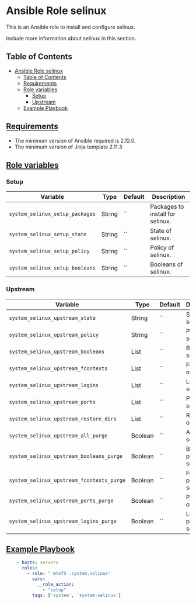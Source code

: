 Ansible Role selinux
=========

This is an Ansible role to install and configure selinux.

Include more information about selinux in this section.

Table of Contents
-----------------
- [Ansible Role selinux](#ansible-role-selinux)
  - [Table of Contents](#table-of-contents)
  - [Requirements](#requirements)
  - [Role variables](#role-variables)
    - [Setup](#setup)
    - [Upstream](#upstream)
  - [Example Playbook](#example-playbook)

## [Requirements](#requirements)

- The minimum version of Ansible required is 2.12.0.
- The minimum version of Jinja template 2.11.3

## [Role variables](#role-variables)

### Setup

| Variable | Type | Default | Description |
| -------- | ---- | ------- | ----------- |
| `system_selinux_setup_packages` | String | `` |  Packages to install for selinux.
| `system_selinux_setup_state`  | String | `` |  State of selinux.
| `system_selinux_setup_policy`  | String | `` |  Policy of selinux.
| `system_selinux_setup_booleans` | String | `` |  Booleans of selinux.

### Upstream

| Variable | Type | Default | Description |
| -------- | ---- | ------- | ----------- |
| `system_selinux_upstream_state` | String | `` |  State of selinux.
| `system_selinux_upstream_policy`  | String | `` |  Policy of selinux.
| `system_selinux_upstream_booleans`  | List | `` |  Booleans of selinux.
| `system_selinux_upstream_fcontexts` | List | `` |  Fcontexts of selinux.
| `system_selinux_upstream_logins` | List | `` |  Logins of selinux.
| `system_selinux_upstream_ports` | List | `` |  Ports of selinux.
| `system_selinux_upstream_restore_dirs` | List | `` |  Restore dirs of selinux.
| `system_selinux_upstream_all_purge` | Boolean | `` |  All purge of selinux.
| `system_selinux_upstream_booleans_purge` | Boolean | `` |  Booleans purge of selinux.
| `system_selinux_upstream_fcontexts_purge` | Boolean | `` |  Fcontexts purge of selinux.
| `system_selinux_upstream_ports_purge` | Boolean | `` |  Ports purge of selinux.
| `system_selinux_upstream_logins_purge` | Boolean | `` |  Logins purge of selinux.

## [Example Playbook](#example-playbook)

```yaml
    - hosts: servers
      roles:
        - role: " mto79 .system.selinux"
          vars:
            __role_action:
              - "setup"
          tags: ['system', 'system-selinux']
